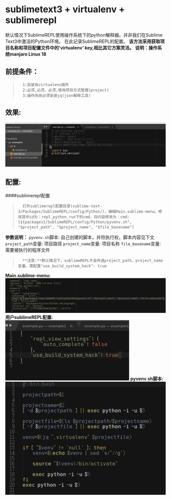 # sublimetext3 + virtualenv + sublimerepl
默认情况下SublimeREPL使用操作系统下的python解释器。并非我们在Sublime Text3中激活的Python环境。
在此记录SublimeREPL的配置。
**该方法采用获取项目名称和项目配置文件中的'virtualenv‘ key,相比其它方案灵活。**
**说明：操作系统manjaro Linux 18**

## 前提条件：
>		1:安装有virtualenv插件
>		2:必须,必须，必须,使用项目方式管理(project)
>		3:操作系统必须安装jq(json解释工具)

## 效果:
![效果](sublimerepl.gif)

## 配置:
####sublimerepl配置
>		打开sublimerepl配置目录(sublime-text-3/Packages/SublimeREPL/config/Python/)，编辑Main.sublime-menu。修改其中id为：repl_python_run下的cmd，将内容修改为：cmd: [${packages}/SublimeREPL/config/Python/pyvenv.sh", "$project_path", "$project_name", "$file_basename"]
**参数说明：**
`pyvenv.sh`脚本:	自己创建的脚本，并符执行权，脚本内容见下文
`project_path`变量:	项目路径
`project_name`变量:	项目名称
`file_basename`变量:	需要被执行的程序文件

>		**注意:**默认情况下，sublimeREPL不会传递project_path，project_name变量。需配置"use_build_system_hack": true

**Main.sublime-menu:**
![Main.sublime-menu](Main.sublime-menu.png)
**用户sublimeREPL配置:**
![sublimerepl-usersetting.png](sublimerepl-usersetting.png)
**pyvenv.sh脚本:**
![pyvenv.sh](pyvenv.png)

